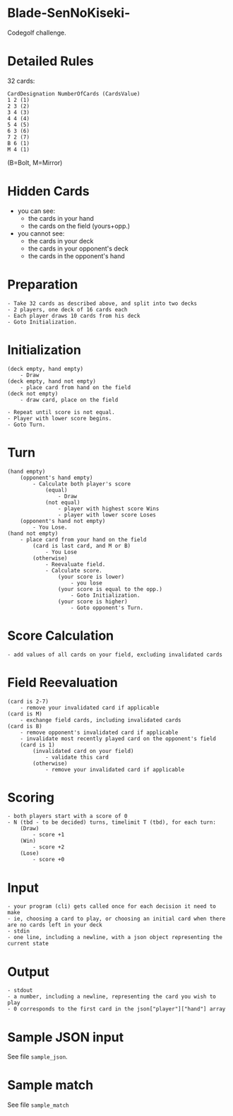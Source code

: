 Blade-SenNoKiseki-
==================

Codegolf challenge.

# Detailed Rules

32 cards:

    CardDesignation NumberOfCards (CardsValue)
    1 2 (1)
    2 3 (2)
    3 4 (3)
    4 4 (4)
    5 4 (5)
    6 3 (6)
    7 2 (7)
    B 6 (1)
    M 4 (1)

(B=Bolt, M=Mirror)


# Hidden Cards
 - you can see:
   - the cards in your hand
   - the cards on the field (yours+opp.)
 - you cannot see:
   - the cards in your deck
   - the cards in your opponent's deck
   - the cards in the opponent's hand


# Preparation
    - Take 32 cards as described above, and split into two decks
    - 2 players, one deck of 16 cards each
    - Each player draws 10 cards from his deck
    - Goto Initialization.

# Initialization
    (deck empty, hand empty)
        - Draw
    (deck empty, hand not empty)
        - place card from hand on the field
    (deck not empty)
        - draw card, place on the field
  
    - Repeat until score is not equal.
    - Player with lower score begins.
    - Goto Turn.

# Turn
    (hand empty)
        (opponent's hand empty)
            - Calculate both player's score
                (equal)
                    - Draw
                (not equal)
                    - player with highest score Wins
                    - player with lower score Loses
        (opponent's hand not empty)
            - You Lose.
    (hand not empty)
        - place card from your hand on the field
            (card is last card, and M or B)
                - You Lose
            (otherwise)
                - Reevaluate field.
                - Calculate score.
                    (your score is lower)
                        - you lose
                    (your score is equal to the opp.)
                        - Goto Initialization.
                    (your score is higher)
                        - Goto opponent's Turn.

# Score Calculation
    - add values of all cards on your field, excluding invalidated cards

# Field Reevaluation
    (card is 2-7)
        - remove your invalidated card if applicable
    (card is M)
        - exchange field cards, including invalidated cards
    (card is B)
        - remove opponent's invalidated card if applicable
        - invalidate most recently played card on the opponent's field
        (card is 1)
            (invalidated card on your field)
                - validate this card
            (otherwise)
                - remove your invalidated card if applicable
    
# Scoring
    - both players start with a score of 0
    - N (tbd - to be decided) turns, timelimit T (tbd), for each turn:
        (Draw)
            - score +1
        (Win)
            - score +2
        (Lose)
            - score +0
   
# Input
    - your program (cli) gets called once for each decision it need to make
    - ie, choosing a card to play, or choosing an initial card when there are no cards left in your deck
    - stdin
    - one line, including a newline, with a json object representing the current state

# Output
    - stdout
    - a number, including a newline, representing the card you wish to play
    - 0 corresponds to the first card in the json["player"]["hand"] array    

# Sample JSON input

See file `sample_json`.

# Sample match

See file `sample_match`

